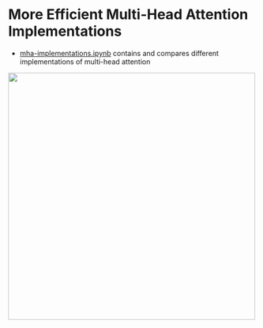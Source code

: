 # More Efficient Multi-Head Attention Implementations

- [mha-implementations.ipynb](mha-implementations.ipynb) contains and compares different implementations of multi-head attention

<a href="mha-implementations.ipynb"><img src="https://sebastianraschka.com/images/LLMs-from-scratch-images/bonus/mha-benchmark/mha-comparison.webp" width="500px"></a>